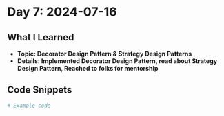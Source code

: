 # Day 7: 2024-07-16

## What I Learned
- **Topic:  Decorator Design Pattern & Strategy Design Patterns**
- **Details: Implemented Decorator Design Pattern, read about Strategy Design Pattern, Reached to folks for mentorship**

## Code Snippets
```python
# Example code
